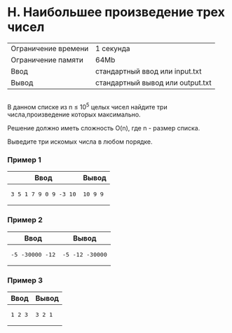 <div class="problem-statement">
   <div class="header">
      <h1 class="title">H. Наибольшее произведение трех чисел</h1>
      <table>
         <tr class="time-limit">
            <td class="property-title">Ограничение времени</td>
            <td>1&nbsp;секунда</td>
         </tr>
         <tr class="memory-limit">
            <td class="property-title">Ограничение памяти</td>
            <td>64Mb</td>
         </tr>
         <tr class="input-file">
            <td class="property-title">Ввод</td>
            <td colspan="1">стандартный ввод или input.txt</td>
         </tr>
         <tr class="output-file">
            <td class="property-title">Вывод</td>
            <td colspan="1">стандартный вывод или output.txt</td>
         </tr>
      </table>
   </div>
   <h2></h2>
   <div class="legend"><span style="">
         <p>В данном списке из <span class="tex-math-text">n &le; 10<sup>5</sup></span> целых чисел найдите три числа,произведение которых максимально. 
         </p></span><p>Решение должно иметь сложность <span class="tex-math-text">O(n)</span>, где <span class="tex-math-text">n</span> - размер списка. 
      </p>
      <p>Выведите три искомых числа в любом порядке. </p>
      <p></p>
   </div>
   <h3>Пример 1</h3>
   <table class="sample-tests">
      <thead>
         <tr>
            <th>Ввод</th>
            <th>Вывод</th>
         </tr>
      </thead>
      <tbody>
         <tr>
            <td><pre>3 5 1 7 9 0 9 -3 10
</pre></td>
            <td><pre>10 9 9
</pre></td>
         </tr>
      </tbody>
   </table>
   <h3>Пример 2</h3>
   <table class="sample-tests">
      <thead>
         <tr>
            <th>Ввод</th>
            <th>Вывод</th>
         </tr>
      </thead>
      <tbody>
         <tr>
            <td><pre>-5 -30000 -12
</pre></td>
            <td><pre>-5 -12 -30000
</pre></td>
         </tr>
      </tbody>
   </table>
   <h3>Пример 3</h3>
   <table class="sample-tests">
      <thead>
         <tr>
            <th>Ввод</th>
            <th>Вывод</th>
         </tr>
      </thead>
      <tbody>
         <tr>
            <td><pre>1 2 3
</pre></td>
            <td><pre>3 2 1
</pre></td>
         </tr>
      </tbody>
   </table>
</div></div>
